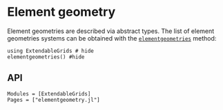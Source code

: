 # Element geometry


Element geometries are described via abstract types.
The list of element geometries systems can be obtained with the [`elementgeometries`](@ref)
method:

```@example
using ExtendableGrids # hide
elementgeometries() #hide
```


## API
```@autodocs
Modules = [ExtendableGrids]
Pages = ["elementgeometry.jl"]
```
